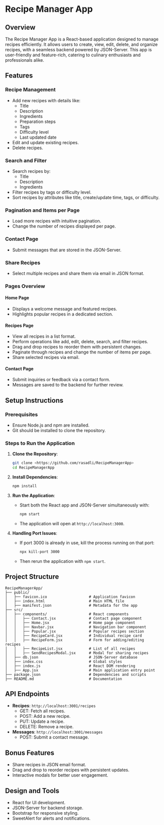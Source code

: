# Recipe Manager App

## Overview
The Recipe Manager App is a React-based application designed to manage recipes efficiently. It allows users to create, view, edit, delete, and organize recipes, with a seamless backend powered by JSON-Server. This app is user-friendly and feature-rich, catering to culinary enthusiasts and professionals alike.

## Features

### Recipe Management
- Add new recipes with details like:
  - Title
  - Description
  - Ingredients
  - Preparation steps
  - Tags
  - Difficulty level
  - Last updated date
- Edit and update existing recipes.
- Delete recipes.

### Search and Filter
- Search recipes by:
  - Title
  - Description
  - Ingredients
- Filter recipes by tags or difficulty level.
- Sort recipes by attributes like title, create/update time, tags, or difficulty.

### Pagination and Items per Page
- Load more recipes with intuitive pagination.
- Change the number of recipes displayed per page.

### Contact Page
- Submit messages that are stored in the JSON-Server.

### Share Recipes
- Select multiple recipes and share them via email in JSON format.

### Pages Overview

#### Home Page
- Displays a welcome message and featured recipes.
- Highlights popular recipes in a dedicated section.

#### Recipes Page
- View all recipes in a list format.
- Perform operations like add, edit, delete, search, and filter recipes.
- Drag and drop recipes to reorder them with persistent changes.
- Paginate through recipes and change the number of items per page.
- Share selected recipes via email.

#### Contact Page
- Submit inquiries or feedback via a contact form.
- Messages are saved to the backend for further review.

## Setup Instructions

### Prerequisites
- Ensure Node.js and npm are installed.
- Git should be installed to clone the repository.

### Steps to Run the Application

1. **Clone the Repository**:
   ```bash
   git clone <https://github.com/rasadli/RecipeManagerApp>
   cd RecipeManagerApp
   ```

2. **Install Dependencies**:
   ```bash
   npm install
   ```

3. **Run the Application**:
   - Start both the React app and JSON-Server simultaneously with:
     ```bash
     npm start
     ```
   - The application will open at `http://localhost:3000`.

4. **Handling Port Issues**:
   - If port 3000 is already in use, kill the process running on that port:
     ```bash
     npx kill-port 3000
     ```
   - Then rerun the application with `npm start`.

## Project Structure
```
RecipeManagerApp/
├── public/
│   ├── favicon.ico                   # Application favicon
│   ├── index.html                    # Main HTML file
│   ├── manifest.json                 # Metadata for the app
├── src/
│   ├── components/                   # React components
│   │   ├── Contact.jsx               # Contact page component
│   │   ├── Home.jsx                  # Home page component
│   │   ├── Navbar.jsx                # Navigation bar component
│   │   ├── Popular.jsx               # Popular recipes section
│   │   ├── RecipeCard.jsx            # Individual recipe card
│   │   ├── RecipeForm.jsx            # Form for adding/editing recipes
│   │   ├── RecipeList.jsx            # List of all recipes
│   │   ├── SendRecipesModal.jsx      # Modal for sharing recipes
│   ├── db.json                       # JSON-Server database
│   ├── index.css                     # Global styles
│   ├── index.js                      # React DOM rendering
│   ├── App.jsx                       # Main application entry point
├── package.json                      # Dependencies and scripts
├── README.md                         # Documentation
```

## API Endpoints
- **Recipes**: `http://localhost:3001/recipes`
  - GET: Fetch all recipes.
  - POST: Add a new recipe.
  - PUT: Update a recipe.
  - DELETE: Remove a recipe.
- **Messages**: `http://localhost:3001/messages`
  - POST: Submit a contact message.

## Bonus Features
- Share recipes in JSON email format.
- Drag and drop to reorder recipes with persistent updates.
- Interactive modals for better user engagement.

## Design and Tools
- React for UI development.
- JSON-Server for backend storage.
- Bootstrap for responsive styling.
- SweetAlert for alerts and notifications.

